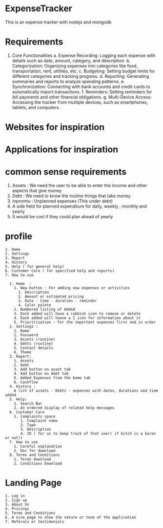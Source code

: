 # ExpenseTracker
This is an expense tracker with nodejs and mongodb
# Requirements 
  1. Core Functionalities
    a. Expense Recording: 
         Logging each expense with details such as date, amount, category, and description.
    b. Categorization:
         Organizing expenses into categories like food, transportation, rent, utilities, etc.
    c. Budgeting:
         Setting budget limits for different categories and tracking progress. 
    d. Reporting:
         Generating summaries and reports to analyze  spending patterns.
    e. Synchronization:
         Connecting with bank accounts and credit cards to automatically import transactions.
    f.  Reminders:
         Setting reminders for bill payments and other financial obligations.
    g.  Multi-Device Access:
         Accessing the tracker from multiple devices, such as smartphones, tablets, and computers.

# Websites for inspiration


# Applications for inspiration


# common sense requirements
  1. Assets : We need the user to be able to enter the income and other aspects that give money
  2. Debt : We need to know the routine things that take money
  3. Inpromtu : Unplanned expenses (This under debt)
  4. A side field for planned expenditure for daily, weekly , monthly and yearly
  5. It would be cool if they could plan ahead of yearly

  # profile  
    1. Home
    2. Settings
    3. Report
    4. History
    5. Help ( for general help)
    6. Customer Care ( for specified help and reports)
    7. How to use

      1. Home  : 
        1. New button : For adding new expenses or activities
          1. Description
          2. Amount or estimated pricing
          3. Date - time - duration - reminder
          4. Color palete
        2. Numbered listing of Added
        3. Each added will have a rubbish icon to remove or delete 
        4. Each added will haave a I icon for information about it 
        5. Prioritization : For the important expenses first and in order
      2. Settings :
        1. Name
        2. Password
        3. Assets (routine)
        4. Debts (routine)
        5. Contact details
        6. Theme
      3. Report: 
        1. Assets
        2. Debt
        3. Add button on asset tab 
        4. Add button on debt tab
        5. Added Expenses from the home tab 
        6. Cashflow
      4. History :
        A list of assets - Debts - expenses with dates, durations and time added
      5. Help: 
        1. Search Bar
        2. An ordered display of related help messages
      6. Customer Care 
        1. Complaints space
           1. Complaint name
           2. Type
           3. Description
           4. ID ( for us to keep track of that user( if bitch is a karen or not))
      7. How to use 
        1. Careful explanation
        2. Doc for download
      8. Terms and Conditions
        1. Terms download
        2. Conditions Download

  # Landing Page
    1. Log in
    2. Sign up
    3. About Us
    4. Pricings
    5. Terms and Conditions
    6. A nice page to show the nature or tone of the application
    7. Referals or testimonials 

